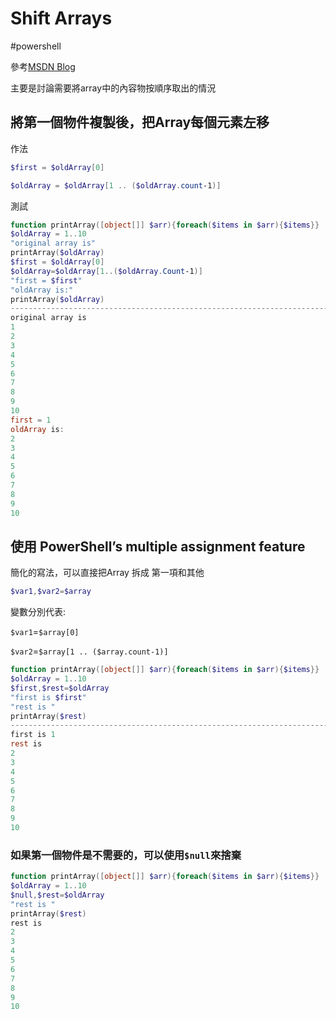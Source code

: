 # Shift Arrays

#powershell

參考[MSDN Blog](https://devblogs.microsoft.com/powershell/powershell-tip-how-to-shift-arrays/)

主要是討論需要將array中的內容物按順序取出的情況

## 將第一個物件複製後，把Array每個元素左移

作法

```powershell
$first = $oldArray[0]

$oldArray = $oldArray[1 .. ($oldArray.count-1)]
```

測試

```powershell
function printArray([object[]] $arr){foreach($items in $arr){$items}}
$oldArray = 1..10
"original array is"
printArray($oldArray)
$first = $oldArray[0]
$oldArray=$oldArray[1..($oldArray.Count-1)]
"first = $first"
"oldArray is:"
printArray($oldArray)
---------------------------------------------------------------------------------------------------------
original array is
1
2
3
4
5
6
7
8
9
10
first = 1
oldArray is:
2
3
4
5
6
7
8
9
10
```

## 使用 PowerShell’s multiple assignment feature

簡化的寫法，可以直接把Array 拆成 第一項和其他

```powershell
$var1,$var2=$array
```

變數分別代表:

`$var1`=`$array[0]`

`$var2`=`$array[1 .. ($array.count-1)]`

```powershell
function printArray([object[]] $arr){foreach($items in $arr){$items}}
$oldArray = 1..10
$first,$rest=$oldArray
"first is $first"
"rest is "
printArray($rest)
--------------------------------------------------------------------------------------
first is 1
rest is
2
3
4
5
6
7
8
9
10
```

### 如果第一個物件是不需要的，可以使用`$null`來捨棄

```powershell
function printArray([object[]] $arr){foreach($items in $arr){$items}}
$oldArray = 1..10
$null,$rest=$oldArray
"rest is "
printArray($rest)
rest is
2
3
4
5
6
7
8
9
10
```
